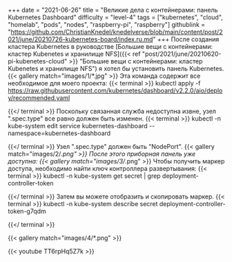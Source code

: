 +++
date = "2021-06-26"
title = "Великие дела с контейнерами: панель Kubernetes Dashboard"
difficulty = "level-4"
tags = ["kubernetes", "cloud", "homelab", "pods", "nodes", "raspberry-pi", "raspberry"]
githublink = "https://github.com/ChristianKnedel/knedelverse/blob/main/content/post/2021/june/20210726-kubernetes-board/index.ru.md"
+++
После создания кластера Kubernetes в руководстве [Большие вещи с контейнерами: кластер Kubenetes и хранилище NFS]({{< ref "post/2021/june/20210620-pi-kubenetes-cloud" >}} "Большие вещи с контейнерами: кластер Kubenetes и хранилище NFS") я хотел бы установить панель Kubernetes.
{{< gallery match="images/1/*.jpg" >}}
Эта команда содержит все необходимое для моего проекта:
{{< terminal >}}
kubectl apply -f https://raw.githubusercontent.com/kubernetes/dashboard/v2.2.0/aio/deploy/recommended.yaml

{{</ terminal >}}
Поскольку связанная служба недоступна извне, узел ".spec.type" все равно должен быть изменен.
{{< terminal >}}
kubectl -n kube-system edit service kubernetes-dashboard --namespace=kubernetes-dashboard

{{</ terminal >}}
Узел ".spec.type" должен быть "NodePort".
{{< gallery match="images/2/*.png" >}}
После этого приборная панель уже доступна:
{{< gallery match="images/3/*.png" >}}
Чтобы получить маркер доступа, необходимо найти ключ контроллера развертывания:
{{< terminal >}}
kubectl -n kube-system get secret | grep deployment-controller-token

{{</ terminal >}}
Затем вы можете отобразить и скопировать маркер.
{{< terminal >}}
kubectl -n kube-system describe secret deployment-controller-token-g7qdm

{{</ terminal >}}

{{< gallery match="images/4/*.png" >}}

{{< youtube TT6rpHq5Z7k  >}}